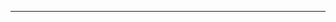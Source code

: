 <!--
CO_OP_TRANSLATOR_METADATA:
{
  "original_hash": "4bdff5070d182c64143dfe5a581d0ec7",
  "translation_date": "2025-08-28T18:30:46+00:00",
  "source_file": "02-SetupDevEnvironment/README.md",
  "language_code": "ms"
}
-->


---

